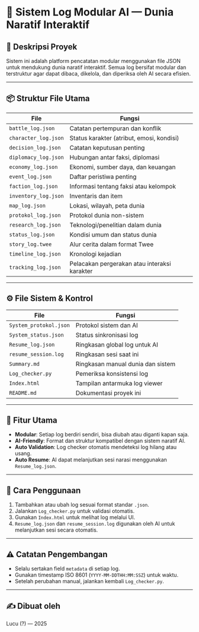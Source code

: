 # 📘 Sistem Log Modular AI — Dunia Naratif Interaktif

## 📂 Deskripsi Proyek

Sistem ini adalah platform pencatatan modular menggunakan file JSON untuk mendukung dunia naratif interaktif. Semua log bersifat modular dan terstruktur agar dapat dibaca, dikelola, dan diperiksa oleh AI secara efisien.

---

## 📦 Struktur File Utama

| File                   | Fungsi |
|------------------------|--------|
| `battle_log.json`      | Catatan pertempuran dan konflik |
| `character_log.json`   | Status karakter (atribut, emosi, kondisi) |
| `decision_log.json`    | Catatan keputusan penting |
| `diplomacy_log.json`   | Hubungan antar faksi, diplomasi |
| `economy_log.json`     | Ekonomi, sumber daya, dan keuangan |
| `event_log.json`       | Daftar peristiwa penting |
| `faction_log.json`     | Informasi tentang faksi atau kelompok |
| `inventory_log.json`   | Inventaris dan item |
| `map_log.json`         | Lokasi, wilayah, peta dunia |
| `protokol_log.json`    | Protokol dunia non-sistem |
| `research_log.json`    | Teknologi/penelitian dalam dunia |
| `status_log.json`      | Kondisi umum dan status dunia |
| `story_log.twee`       | Alur cerita dalam format Twee |
| `timeline_log.json`    | Kronologi kejadian |
| `tracking_log.json`    | Pelacakan pergerakan atau interaksi karakter |

---

## ⚙️ File Sistem & Kontrol

| File                    | Fungsi |
|-------------------------|--------|
| `System_protokol.json`  | Protokol sistem dan AI |
| `System_status.json`    | Status sinkronisasi log |
| `Resume_log.json`       | Ringkasan global log untuk AI |
| `resume_session.log`    | Ringkasan sesi saat ini |
| `Summary.md`            | Ringkasan manual dunia dan sistem |
| `Log_checker.py`        | Pemeriksa konsistensi log |
| `Index.html`            | Tampilan antarmuka log viewer |
| `README.md`             | Dokumentasi proyek ini |

---

## 🧠 Fitur Utama

- **Modular**: Setiap log berdiri sendiri, bisa diubah atau diganti kapan saja.
- **AI-Friendly**: Format dan struktur kompatibel dengan sistem naratif AI.
- **Auto Validation**: Log checker otomatis mendeteksi log hilang atau usang.
- **Auto Resume**: AI dapat melanjutkan sesi narasi menggunakan `Resume_log.json`.

---

## 🚀 Cara Penggunaan

1. Tambahkan atau ubah log sesuai format standar `.json`.
2. Jalankan `Log_checker.py` untuk validasi otomatis.
3. Gunakan `Index.html` untuk melihat log melalui UI.
4. `Resume_log.json` dan `resume_session.log` digunakan oleh AI untuk melanjutkan sesi secara otomatis.

---

## ⚠️ Catatan Pengembangan

- Selalu sertakan field `metadata` di setiap log.
- Gunakan timestamp ISO 8601 (`YYYY-MM-DDTHH:MM:SSZ`) untuk waktu.
- Setelah perubahan manual, jalankan kembali `Log_checker.py`.

---

## ✍️ Dibuat oleh

Lucu (?) — 2025
